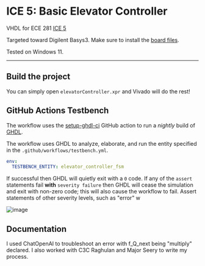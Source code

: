 # ICE 5: Basic Elevator Controller

VHDL for ECE 281 [ICE 5](https://usafa-ece.github.io/ece281-book/ICE/ICE5.html)

Targeted toward Digilent Basys3. Make sure to install the [board files](https://github.com/Xilinx/XilinxBoardStore/tree/2018.2/boards/Digilent/basys3).

Tested on Windows 11.

---

## Build the project

You can simply open `elevatorController.xpr` and Vivado will do the rest!

## GitHub Actions Testbench

The workflow uses the [setup-ghdl-ci](https://github.com/ghdl/setup-ghdl-ci) GitHub action
to run a *nightly* build of [GHDL](https://ghdl.github.io/ghdl/).

The workflow uses GHDL to analyze, elaborate, and run the entity specified in the `.github/workflows/testbench.yml`.

```yaml
env:
  TESTBENCH_ENTITY: elevator_controller_fsm
```

If successful then GHDL will quietly exit with a `0` code.
If any of the `assert` statements fail **with** `severity failure` then GHDL will cease the simulation and exit with non-zero code; this will also cause the workflow to fail.
Assert statements of other severity levels, such as "error" w


![image](https://github.com/VarnYard/ece281-ice5/assets/142039672/aaae697e-0f0e-4a1a-9e06-444f0cc60910)




## Documentation 
  I used ChatOpenAI to troubleshoot an error with f_Q_next being "multiply" declared. I also worked with C3C Raghulan and Major Seery to write my process. 
